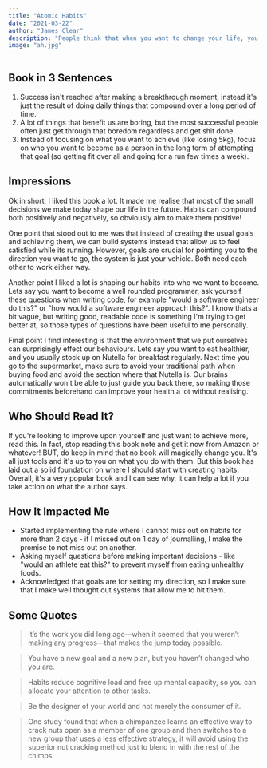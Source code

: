 ```yaml
---
title: "Atomic Habits"
date: "2021-03-22"
author: "James Clear"
description: "People think that when you want to change your life, you need to think big. James Clear knows that real change comes from the compound effect of hundreds of small decisions."
image: "ah.jpg"
---
```


## Book in 3 Sentences

1. Success isn't reached after making a breakthrough moment, instead it's just the result of doing daily things that compound over a long period of time.
2. A lot of things that benefit us are boring, but the most successful people often just get through that boredom regardless and get shit done.
3. Instead of focusing on what you want to achieve (like losing 5kg), focus on who you want to become as a person in the long term of attempting that goal (so getting fit over all and going for a run few times a week).

## Impressions

Ok in short, I liked this book a lot. It made me realise that most of the small decisions we make today shape our life in the future. Habits can compound both positively and negatively, so obviously aim to make them positive!

One point that stood out to me was that instead of creating the usual goals and achieving them, we can build systems instead that allow us to feel satisfied while its running. However, goals are crucial for pointing you to the direction you want to go, the system is just your vehicle. Both need each other to work either way.

Another point I liked a lot is shaping our habits into who we want to become. Lets say you want to become a well rounded programmer, ask yourself these questions when writing code, for example "would a software engineer do this?" or "how would a software engineer approach this?". I know thats a bit vague, but writing good, readable code is something I'm trying to get better at, so those types of questions have been useful to me personally.

Final point I find interesting is that the environment that we put ourselves can surprisingly effect our behaviours. Lets say you want to eat healthier, and you usually stock up on Nutella for breakfast regularly. Next time you go to the supermarket, make sure to avoid your traditional path when buying food and avoid the section where that Nutella is. Our brains automatically won't be able to just guide you back there, so making those commitments beforehand can improve your health a lot without realising.

## Who Should Read It?

If you're looking to improve upon yourself and just want to achieve more, read this. In fact, stop reading this book note and get it now from Amazon or whatever! BUT, do keep in mind that no book will magically change you. It's all just tools and it's up to you on what you do with them. But this book has laid out a solid foundation on where I should start with creating habits. Overall, it's a very popular book and I can see why, it can help a lot if you take action on what the author says.

## How It Impacted Me

- Started implementing the rule where I cannot miss out on habits for more than 2 days - if I missed out on 1 day of journalling, I make the promise to not miss out on another.
- Asking myself questions before making important decisions - like "would an athlete eat this?" to prevent myself from eating unhealthy foods.
- Acknowledged that goals are for setting my direction, so I make sure that I make well thought out systems that allow me to hit them.

## Some Quotes

> It’s the work you did long ago—when it seemed that you weren’t making any progress—that makes the jump today possible.

> You have a new goal and a new plan, but you haven’t changed who you are.

> Habits reduce cognitive load and free up mental capacity, so you can allocate your attention to other tasks.

> Be the designer of your world and not merely the consumer of it.

> One study found that when a chimpanzee learns an effective way to crack nuts open as a member of one group and then switches to a new group that uses a less effective strategy, it will avoid using the superior nut cracking method just to blend in with the rest of the chimps.
